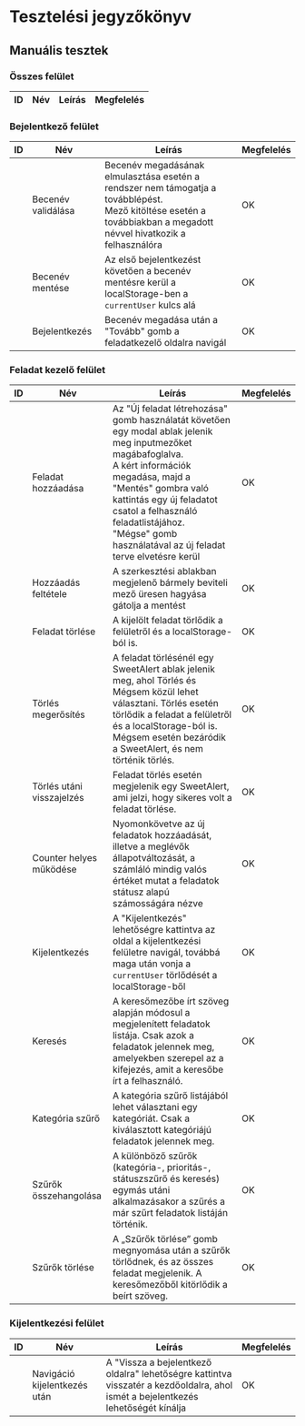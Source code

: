 # Tesztelési jegyzőkönyv

## Manuális tesztek

### Összes felület
|  ID | Név | Leírás | Megfelelés |
|-----| ----------- | ----------- | ----------- |

### Bejelentkező felület
| ID | Név                      | Leírás                                                                                                                                                                                                                                     | Megfelelés |
|----|--------------------------|--------------------------------------------------------------------------------------------------------------------------------------------------------------------------------------------------------------------------------------------| ----------- |
|    | Becenév validálása | Becenév megadásának elmulasztása esetén a rendszer nem támogatja a továbblépést.<br/>Mező kitöltése esetén a továbbiakban a megadott névvel hivatkozik a felhasználóra | OK         |
|    | Becenév mentése    | Az első bejelentkezést követően a becenév mentésre kerül a localStorage-ben a `currentUser` kulcs alá                                                                 | OK         |
|    | Bejelentkezés      | Becenév megadása után a "Tovább" gomb a feladatkezelő oldalra navigál                                                                                                  | OK         |

### Feladat kezelő felület
|  ID | Név                   | Leírás                                                                                                                                                                                                                                                                                                            | Megfelelés |
|-----|-----------------------|-------------------------------------------------------------------------------------------------------------------------------------------------------------------------------------------------------------------------------------------------------------------------------------------------------------------|------------|
|    | Feladat hozzáadása    | Az "Új feladat létrehozása" gomb használatát követően egy modal ablak jelenik meg inputmezőket magábafoglalva.<br/>A kért információk megadása, majd a "Mentés" gombra való kattintás egy új feladatot csatol a felhasználó feladatlistájához.<br/>"Mégse" gomb használatával az új feladat terve elvetésre kerül | OK         |
|    | Hozzáadás feltétele   | A szerkesztési ablakban megjelenő bármely beviteli mező üresen hagyása gátolja a mentést                                                                                                                                                                                                                          | OK         |
|    | Feladat törlése       | A kijelölt feladat törlődik a felületről és a localStorage-ból is.                                                                                                                                                                                                                                                | OK         |
|    | Törlés megerősítés    | A feladat törlésénél egy SweetAlert ablak jelenik meg, ahol Törlés és Mégsem közül lehet választani. Törlés esetén törlődik a feladat a felületről és a localStorage-ból is. Mégsem esetén bezáródik a SweetAlert, és nem történik törlés.                                                                        | OK         |
|    | Törlés utáni visszajelzés | Feladat törlés esetén megjelenik egy SweetAlert, ami jelzi, hogy sikeres volt a feladat törlése.                                                                                                                                                                                                                  | OK         |
|    | Counter helyes működése | Nyomonkövetve az új feladatok hozzáadását, illetve a meglévők állapotváltozását, a számláló mindig valós értéket mutat a feladatok státusz alapú számosságára nézve                                                                                                                                               | OK         |
|    | Kijelentkezés         | A "Kijelentkezés" lehetőségre kattintva az oldal a kijelentkezési felületre navigál, továbbá maga után vonja a `currentUser` törlődését a localStorage-ből                                                                                                                                                        | OK         |
| | Keresés               | A keresőmezőbe írt szöveg alapján módosul a megjelenített feladatok listája. Csak azok a feladatok jelennek meg, amelyekben szerepel az a kifejezés, amit a keresőbe írt a felhasználó.                                                                                                                           | OK         |
| | Kategória szűrő       | A kategória szűrő listájából lehet választani egy kategóriát.  Csak a kiválasztott kategóriájú feladatok jelennek meg.                                                                                                                                                                                            | OK         |
| | Szűrők összehangolása | A különböző szűrők (kategória-, prioritás-, státuszszűrő és keresés) egymás utáni alkalmazásakor a szűrés a már szűrt feladatok listáján történik.                                                                                                                                                                | OK         |
| | Szűrők törlése        | A „Szűrők törlése” gomb megnyomása után a szűrők törlődnek, és az összes feladat megjelenik. A keresőmezőből kitörlődik a beírt szöveg.                                                                                                                                                                           | OK         |

### Kijelentkezési felület
|  ID | Név                          | Leírás                                                                                                                           | Megfelelés |
|-----|------------------------------|----------------------------------------------------------------------------------------------------------------------------------|------------|
|     | Navigáció kijelentkezés után | A "Vissza a bejelentkező oldalra" lehetőségre kattintva visszatér a kezdőoldalra, ahol ismét a bejelentkezés lehetőségét kínálja | OK         |